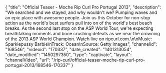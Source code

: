 {
    "title": "Official Teaser - Moche Rip Curl Pro Portugal 2013",
    "description": "We searched and we stayed, and why wouldn't we? Pumping waves and an epic place with awesome people. Join us this October for non-stop action as the world's best surfers pull into on of the world's best beach breaks. As the second last stop on the ASP World Tour, we're expecting breathtaking moments and bone crushing defeats as we near the crowning of the 2013 ASP World Champion. Watch live on ripcurl.com.\n\nMusic: Sparklepussy Barbie\nTrack: Ocean\nSource: Getty Images",
    "channelid": "168546",
    "videoid": "170337",
    "date_created": "1401313054",
    "date_modified": "1450297350",
    "type": "captivate",
    "layout": "channelVideo",
    "url": "\/rip-curl\/official-teaser-moche-rip-curl-pro-portugal-2013\/168546-170337"
}